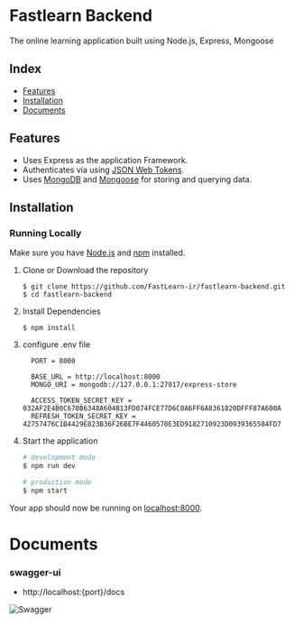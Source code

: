 # Fastlearn Backend

The online learning application built using Node.js, Express, Mongoose


## Index
+ [Features](#features)
+ [Installation](#installation)
+ [Documents](#documents)

## Features<a name="features"></a>
+ Uses Express as the application Framework.
+ Authenticates via using [JSON Web Tokens](https://github.com/auth0/node-jsonwebtoken).
+ Uses [MongoDB](https://github.com/mongodb/mongo) and [Mongoose](https://github.com/Automattic/mongoose) for storing and querying data.

## Installation<a name="installation"></a>
### Running Locally
Make sure you have [Node.js](https://nodejs.org/) and [npm](https://www.npmjs.com/) installed.

1. Clone or Download the repository

	```
	$ git clone https://github.com/FastLearn-ir/fastlearn-backend.git
	$ cd fastlearn-backend
	```
2. Install Dependencies

	```
	$ npm install
	```

3. configure .env file
    ```
      PORT = 8000

      BASE_URL = http://localhost:8000
      MONGO_URI = mongodb://127.0.0.1:27017/express-store

      ACCESS_TOKEN_SECRET_KEY = 032AF2E4B0C670B6348A604B13FD074FCE77D6C8A6FF6A8361820DFFF87A600A
      REFRESH_TOKEN_SECRET_KEY = 42757476C1B4429E823B36F26BE7F4460570E3ED9182710923D0939365584FD7

    ```
3. Start the application

	```bash
    # development mode
    $ npm run dev

    # production mode
    $ npm start
	```
Your app should now be running on [localhost:8000](http://localhost:8000/).


# Documents<a name="documents"></a>

### swagger-ui
- http://localhost:{port}/docs

![Swagger](https://i.ibb.co/0hNx1bd/screencapture-localhost-4000-docs-2023-04-04-09-40-21-1.png)
